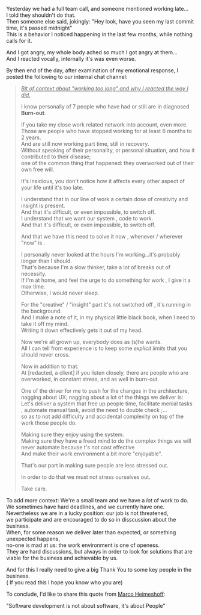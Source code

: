 Yesterday we had a full team call, and someone mentioned working late...  
I told they shouldn't do that.  
Then someone else said, jokingly: "Hey look, have you seen my last commit time, it's passed midnight"  
This is a behavior I noticed happening in the last few months, while nothing calls for it.  

And I got angry, my whole body ached so much I got angry at them...  
And I reacted vocally, internally it's was even worse.  

By then end of the day, after examination of my emotional response, 
I posted the following to our internal chat channel:
 
> <ins>_Bit of context about "working too long" and why I reacted the way I did._</ins>
>  
> I know personally of 7 people who have had or still are in diagnosed **Burn-out**.  
>  
> If you take my close work related network into account, even more.  
> Those are people who have stopped working for at least 6 months to 2 years.  
> And are still now working part time, still in recovery.  
> Without speaking of their personality, or personal situation, and how it contributed to their disease;  
> one of the common thing that happened: they overworked out of their own free will.  
>  
> It's insidious, you don't notice how it affects every other aspect of your life until it's too late.
>  
> I understand that in our line of work a certain dose of creativity and insight is present.  
> And that it's difficult, or even impossible, to switch off.  
> I understand that we want our system , code to work.   
> And that it's difficult, or even impossible, to switch off.
>  
> And that we have this need to solve it now , whenever / wherever "now" is .
>  
> I personally never looked at the hours I'm working...it's probably longer than I should.  
> That's because I'm a slow thinker, take a lot of breaks out of necessity.  
> If I'm at home, and feel the urge to do something for work , I give it a max time.  
> Otherwise, I would never sleep.  
>  
> For the "creative" / "insight" part it's not switched off , it's running in the background.  
> And I make a note of it, in my physical little black book, when I need to take it off my mind.  
> Writing it down effectively gets it out of my head.  
>  
> Now we're all grown up, everybody does as (s)he wants.  
> All I can tell from experience is to keep some _explicit limits_ that you should never cross.
>  
> Now in addition to that:  
> At [redacted, a client]  if you listen closely, there are people who are overworked, in constant stress, and as well in burn-out.  
>  
> One of the driver for me to push for the changes in the architecture, nagging about UX; nagging about a lot of the things we deliver is:   
> Let's deliver a system that free up people time, facilitate menial tasks , automate manual task, avoid the need to double check ;...  
> so as to not add difficulty and accidental complexity on top of the work those people do.  
>  
> Making sure they enjoy using the system.  
> Making sure they have a freed mind to do the complex things we will never automate because t's not cost effective  
> And make their work environment a bit more "enjoyable".  
>  
> That's our part in making sure people are less stressed out.  
>   
> In order to do that we must not stress ourselves out.  
>  
> Take care.  

To add more context: 
We're a small team and we have a _lot_ of work to do.  
We sometimes have hard deadlines, and we currently have one.  
Nevertheless we are in a lucky position: our job is not threatened,   
we participate and are encouraged to do so in disscussion about the business.  
When, for some reason we deliver later than expected, or something unexpected happens,  
no-one is mad at us: the work environment is one of openess.  
They are hard discussions, but always in order to look for solutions that are viable for the business and achievable by us.

And for this I really need to give a big Thank You to some key people in the business.  
( If you read this I hope you know who you are)

To conclude, I'd like to share this quote from [Marco Heimeshoff](https://twitter.com/Heimeshoff):
  
"Software development is not about software, it's about People"


 

 
  
